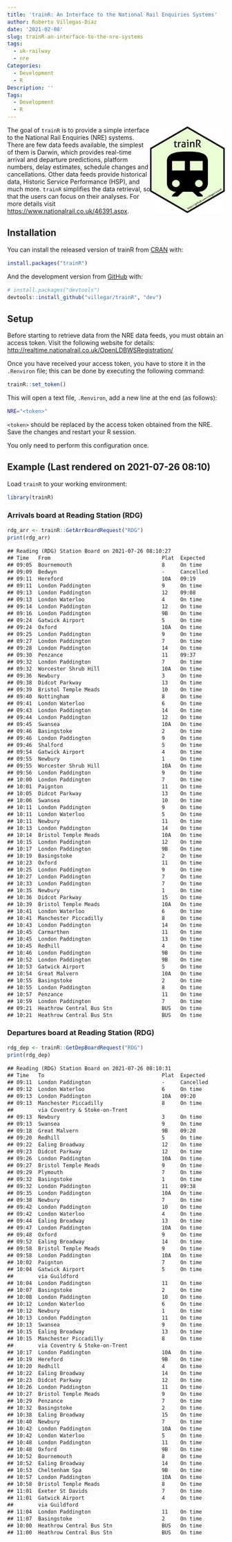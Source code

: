 ```yaml
---
title: 'trainR: An Interface to the National Rail Enquiries Systems'
author: Roberto Villegas-Diaz
date: '2021-02-08'
slug: trainR-an-interface-to-the-nre-systems
tags:
  - uk-railway
  - nre
Categories:
  - Development
  - R
Description: ''
Tags:
  - Development
  - R
---
```


<img src="https://raw.githubusercontent.com/villegar/trainR/main/inst/images/logo.png" alt="logo" align="right" height=200px/>

The goal of `trainR` is to provide a simple interface to the 
National Rail Enquiries (NRE) systems. There are few data feeds 
available, the simplest of them is Darwin, which provides real-time 
arrival and departure predictions, platform numbers, delay estimates, 
schedule changes and cancellations. Other data feeds provide historical 
data, Historic Service Performance (HSP), and much more. `trainR` 
simplifies the data retrieval, so that the users can focus on their 
analyses. For more details visit 
https://www.nationalrail.co.uk/46391.aspx.

## Installation

You can install the released version of trainR from [CRAN](https://CRAN.R-project.org) with:

``` r
install.packages("trainR")
```

And the development version from [GitHub](https://github.com/) with:

``` r
# install.packages("devtools")
devtools::install_github("villegar/trainR", "dev")
```

## Setup
Before starting to retrieve data from the NRE data feeds, you must obtain an access token. 
Visit the following website for details: http://realtime.nationalrail.co.uk/OpenLDBWSRegistration/

Once you have received your access token, you have to store it in the `.Renviron` file; this can be 
done by executing the following command:


```r
trainR::set_token()
```

This will open a text file, `.Renviron`, add a new line at the end (as follows):

```bash
NRE="<token>"
```

`<token>` should be replaced by the access token obtained from the NRE. Save the changes and restart 
your R session.

You only need to perform this configuration once.

## Example (Last rendered on 2021-07-26 08:10)

Load `trainR` to your working environment:

```r
library(trainR)
```

### Arrivals board at Reading Station (RDG)


```r
rdg_arr <- trainR::GetArrBoardRequest("RDG")
print(rdg_arr)
```

```
## Reading (RDG) Station Board on 2021-07-26 08:10:27
## Time   From                                    Plat  Expected
## 09:05  Bournemouth                             8     On time
## 09:09  Bedwyn                                  -     Cancelled
## 09:11  Hereford                                10A   09:19
## 09:11  London Paddington                       9     On time
## 09:13  London Paddington                       12    09:08
## 09:13  London Waterloo                         4     On time
## 09:14  London Paddington                       12    On time
## 09:16  London Paddington                       9B    On time
## 09:24  Gatwick Airport                         5     On time
## 09:24  Oxford                                  10A   On time
## 09:25  London Paddington                       9     On time
## 09:27  London Paddington                       7     On time
## 09:28  London Paddington                       14    On time
## 09:30  Penzance                                11    09:37
## 09:32  London Paddington                       7     On time
## 09:32  Worcester Shrub Hill                    10A   On time
## 09:36  Newbury                                 3     On time
## 09:38  Didcot Parkway                          13    On time
## 09:39  Bristol Temple Meads                    10    On time
## 09:40  Nottingham                              8     On time
## 09:41  London Waterloo                         6     On time
## 09:43  London Paddington                       14    On time
## 09:44  London Paddington                       12    On time
## 09:45  Swansea                                 10A   On time
## 09:46  Basingstoke                             2     On time
## 09:46  London Paddington                       9     On time
## 09:46  Shalford                                5     On time
## 09:54  Gatwick Airport                         4     On time
## 09:55  Newbury                                 1     On time
## 09:55  Worcester Shrub Hill                    10A   On time
## 09:56  London Paddington                       9     On time
## 10:00  London Paddington                       7     On time
## 10:01  Paignton                                11    On time
## 10:05  Didcot Parkway                          13    On time
## 10:06  Swansea                                 10    On time
## 10:11  London Paddington                       9     On time
## 10:11  London Waterloo                         5     On time
## 10:11  Newbury                                 11    On time
## 10:13  London Paddington                       14    On time
## 10:14  Bristol Temple Meads                    10A   On time
## 10:15  London Paddington                       12    On time
## 10:17  London Paddington                       9B    On time
## 10:19  Basingstoke                             2     On time
## 10:23  Oxford                                  11    On time
## 10:25  London Paddington                       9     On time
## 10:27  London Paddington                       7     On time
## 10:33  London Paddington                       7     On time
## 10:35  Newbury                                 1     On time
## 10:36  Didcot Parkway                          15    On time
## 10:39  Bristol Temple Meads                    10A   On time
## 10:41  London Waterloo                         6     On time
## 10:41  Manchester Piccadilly                   8     On time
## 10:43  London Paddington                       14    On time
## 10:45  Carmarthen                              11    On time
## 10:45  London Paddington                       13    On time
## 10:45  Redhill                                 4     On time
## 10:46  London Paddington                       9B    On time
## 10:52  London Paddington                       9B    On time
## 10:53  Gatwick Airport                         5     On time
## 10:54  Great Malvern                           10A   On time
## 10:55  Basingstoke                             2     On time
## 10:55  London Paddington                       8     On time
## 10:57  Penzance                                11    On time
## 10:59  London Paddington                       7     On time
## 09:21  Heathrow Central Bus Stn                BUS   On time
## 10:21  Heathrow Central Bus Stn                BUS   On time
```

### Departures board at Reading Station (RDG)


```r
rdg_dep <- trainR::GetDepBoardRequest("RDG")
print(rdg_dep)
```

```
## Reading (RDG) Station Board on 2021-07-26 08:10:31
## Time   To                                      Plat  Expected
## 09:11  London Paddington                       -     Cancelled
## 09:12  London Waterloo                         6     On time
## 09:13  London Paddington                       10A   09:20
## 09:13  Manchester Piccadilly                   8     On time
##        via Coventry & Stoke-on-Trent           
## 09:13  Newbury                                 3     On time
## 09:13  Swansea                                 9     On time
## 09:18  Great Malvern                           9B    09:20
## 09:20  Redhill                                 5     On time
## 09:22  Ealing Broadway                         12    On time
## 09:23  Didcot Parkway                          12    On time
## 09:26  London Paddington                       10A   On time
## 09:27  Bristol Temple Meads                    9     On time
## 09:29  Plymouth                                7     On time
## 09:32  Basingstoke                             1     On time
## 09:32  London Paddington                       11    09:38
## 09:35  London Paddington                       10A   On time
## 09:38  Newbury                                 7     On time
## 09:42  London Paddington                       10    On time
## 09:42  London Waterloo                         4     On time
## 09:44  Ealing Broadway                         13    On time
## 09:47  London Paddington                       10A   On time
## 09:48  Oxford                                  9     On time
## 09:52  Ealing Broadway                         14    On time
## 09:58  Bristol Temple Meads                    9     On time
## 09:58  London Paddington                       10A   On time
## 10:02  Paignton                                7     On time
## 10:04  Gatwick Airport                         5     On time
##        via Guildford                           
## 10:04  London Paddington                       11    On time
## 10:07  Basingstoke                             2     On time
## 10:08  London Paddington                       10    On time
## 10:12  London Waterloo                         6     On time
## 10:12  Newbury                                 1     On time
## 10:13  London Paddington                       11    On time
## 10:13  Swansea                                 9     On time
## 10:15  Ealing Broadway                         13    On time
## 10:15  Manchester Piccadilly                   8     On time
##        via Coventry & Stoke-on-Trent           
## 10:17  London Paddington                       10A   On time
## 10:19  Hereford                                9B    On time
## 10:20  Redhill                                 4     On time
## 10:22  Ealing Broadway                         14    On time
## 10:23  Didcot Parkway                          12    On time
## 10:26  London Paddington                       11    On time
## 10:27  Bristol Temple Meads                    9     On time
## 10:29  Penzance                                7     On time
## 10:32  Basingstoke                             2     On time
## 10:38  Ealing Broadway                         15    On time
## 10:40  Newbury                                 7     On time
## 10:42  London Paddington                       10A   On time
## 10:42  London Waterloo                         5     On time
## 10:48  London Paddington                       11    On time
## 10:48  Oxford                                  9B    On time
## 10:52  Bournemouth                             8     On time
## 10:52  Ealing Broadway                         14    On time
## 10:53  Cheltenham Spa                          9B    On time
## 10:57  London Paddington                       10A   On time
## 10:58  Bristol Temple Meads                    8     On time
## 11:01  Exeter St Davids                        7     On time
## 11:01  Gatwick Airport                         4     On time
##        via Guildford                           
## 11:04  London Paddington                       11    On time
## 11:07  Basingstoke                             2     On time
## 10:00  Heathrow Central Bus Stn                BUS   On time
## 11:00  Heathrow Central Bus Stn                BUS   On time
```
